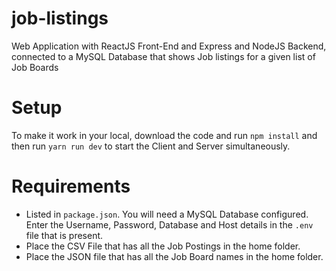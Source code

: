 # job-listings
Web Application with ReactJS Front-End and Express and NodeJS Backend, connected to a MySQL Database that shows Job listings for a given list of Job Boards

# Setup
To make it work in your local, download the code and run ```npm install``` and then run ```yarn run dev``` to start the Client and Server simultaneously.

# Requirements
- Listed in ```package.json```. You will need a MySQL Database configured. Enter the Username, Password, Database and Host details in the ```.env``` file that is present.
- Place the CSV File that has all the Job Postings in the home folder.
- Place the JSON file that has all the Job Board names in the home folder.
